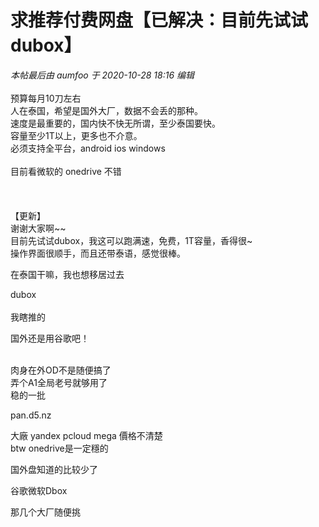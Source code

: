 # 求推荐付费网盘【已解决：目前先试试dubox】


<i class="pstatus"> 本帖最后由 aumfoo 于 2020-10-28 18:16 编辑 </i><br />
<br />
预算每月10刀左右<br />
人在泰国，希望是国外大厂，数据不会丢的那种。<br />
速度是最重要的，国内快不快无所谓，至少泰国要快。<br />
容量至少1T以上，更多也不介意。<br />
必须支持全平台，android ios windows<br />
<br />
目前看微软的 onedrive 不错<br />
<br />
<br />
<br />
【更新】<br />
谢谢大家啊~~<br />
目前先试试dubox，我这可以跑满速，免费，1T容量，香得很~<br />
操作界面很顺手，而且还带泰语，感觉很棒。

在泰国干嘛，我也想移居过去 

dubox<img src="static/image/smiley/default/lol.gif" smilieid="12" border="0" alt="" /><br />
<br />
我瞎推的

国外还是用谷歌吧！<br />
<br />
<img src="static/image/smiley/default/hug.gif" smilieid="13" border="0" alt="" /><img src="static/image/smiley/default/hug.gif" smilieid="13" border="0" alt="" /><img src="static/image/smiley/default/hug.gif" smilieid="13" border="0" alt="" />

肉身在外OD不是随便搞了<br />
弄个A1全局老号就够用了<br />
稳的一批

pan.d5.nz<img id="aimg_U06M2" onclick="zoom(this, this.src, 0, 0, 0)" class="zoom" src="https://cdn.jsdelivr.net/gh/hishis/forum-master/public/images/patch.gif" onmouseover="img_onmouseoverfunc(this)" onload="thumbImg(this)" border="0" alt="" />

大廠 yandex pcloud mega 價格不清楚<br />
btw onedrive是一定穩的

国外盘知道的比较少了

谷歌微软Dbox

那几个大厂随便挑
